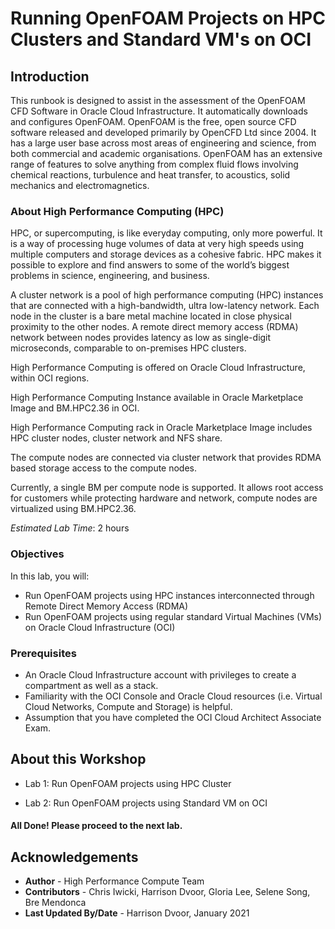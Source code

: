 # Running OpenFOAM Projects on HPC Clusters and Standard VM's on OCI

## Introduction

This runbook is designed to assist in the assessment of the OpenFOAM CFD Software in Oracle Cloud Infrastructure. It automatically downloads and configures OpenFOAM. OpenFOAM is the free, open source CFD software released and developed primarily by OpenCFD Ltd since 2004. It has a large user base across most areas of engineering and science, from both commercial and academic organisations. OpenFOAM has an extensive range of features to solve anything from complex fluid flows involving chemical reactions, turbulence and heat transfer, to acoustics, solid mechanics and electromagnetics.

### **About High Performance Computing (HPC)**
HPC, or supercomputing, is like everyday computing, only more powerful. It is a way of processing huge volumes of data at very high speeds using multiple computers and storage devices as a cohesive fabric. HPC makes it possible to explore and find answers to some of the world’s biggest problems in science, engineering, and business.

A cluster network is a pool of high performance computing (HPC) instances that are connected with a high-bandwidth, ultra low-latency network. Each node in the cluster is a bare metal machine located in close physical proximity to the other nodes. A remote direct memory access (RDMA) network between nodes provides latency as low as single-digit microseconds, comparable to on-premises HPC clusters.

High Performance Computing is offered on Oracle Cloud Infrastructure, within OCI regions.

High Performance Computing Instance available in Oracle Marketplace Image and BM.HPC2.36 in OCI.

High Performance Computing rack in Oracle Marketplace Image includes HPC cluster nodes, cluster network and NFS share.

The compute nodes are connected via cluster network that provides RDMA based storage access to the compute nodes.

Currently, a single BM per compute node is supported. It allows root access for customers while protecting hardware and network, compute nodes are virtualized using BM.HPC2.36.


*Estimated Lab Time*: 2 hours

### Objectives

In this lab, you will:
* Run OpenFOAM projects using HPC instances interconnected through Remote Direct Memory Access (RDMA)
* Run OpenFOAM projects using regular standard Virtual Machines (VMs) on Oracle Cloud Infrastructure (OCI)

### Prerequisites

- An Oracle Cloud Infrastructure account with privileges to create a compartment as well as a stack.
- Familiarity with the OCI Console and Oracle Cloud resources (i.e. Virtual Cloud Networks, Compute and Storage) is helpful.
- Assumption that you have completed the OCI Cloud Architect Associate Exam.

## About this Workshop

- Lab 1: Run OpenFOAM projects using HPC Cluster

- Lab 2: Run OpenFOAM projects using Standard VM on OCI



#### All Done! Please proceed to the next lab.

## Acknowledgements
* **Author** - High Performance Compute Team
* **Contributors** -  Chris Iwicki, Harrison Dvoor, Gloria Lee, Selene Song, Bre Mendonca
* **Last Updated By/Date** - Harrison Dvoor, January 2021


